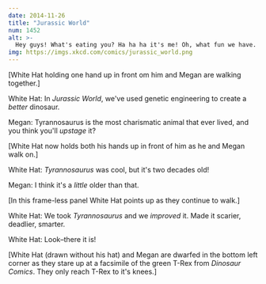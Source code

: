```yaml
---
date: 2014-11-26
title: "Jurassic World"
num: 1452
alt: >-
  Hey guys! What's eating you? Ha ha ha it's me! Oh, what fun we have.
img: https://imgs.xkcd.com/comics/jurassic_world.png
---
```

[White Hat holding one hand up in front om him and Megan are walking together.]

White Hat: In *Jurassic World*, we've used genetic engineering to create a *better* dinosaur.

Megan: Tyrannosaurus is the most charismatic animal that ever lived, and you think you'll *upstage* it?

[White Hat now holds both his hands up in front of him as he and Megan walk on.]

White Hat: *Tyrannosaurus* was cool, but it's two decades old!

Megan: I think it's a *little* older than that.

[In this frame-less panel White Hat points up as they continue to walk.]

White Hat: We took *Tyrannosaurus* and we *improved* it. Made it scarier, deadlier, smarter.

White Hat: Look–there it is!

[White Hat (drawn without his hat) and Megan are dwarfed in the bottom left corner as they stare up at a facsimile of the green T-Rex from *Dinosaur Comics*. They only reach T-Rex to it's knees.]